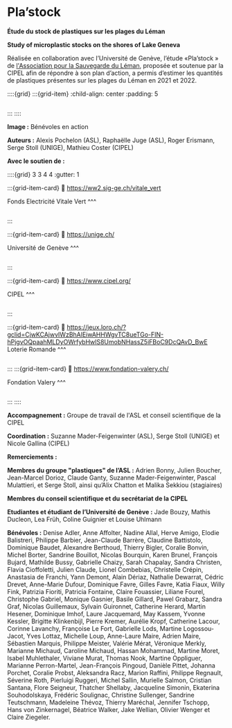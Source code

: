 # Pla’stock

__Étude du stock de plastiques sur les plages du Léman__

__Study of microplastic stocks on the shores of Lake Geneva__

Réalisée en collaboration avec l’Université de Genève, l’étude «Pla’stock » de [l'Association pour la Sauvegarde du Léman](https://asleman.org/), proposée et soutenue par la CIPEL afin de répondre à son plan d’action, a permis d’estimer les quantités de plastiques présentes sur les plages du Léman en 2021 et 2022.

::::{grid}
:::{grid-item}
:child-align: center
:padding: 5

```{image} resources/images/coverimage.png
```
:::
::::


__Image :__ Bénévoles en action

__Auteurs :__ Alexis Pochelon (ASL), Raphaëlle Juge (ASL), Roger Erismann, Serge Stoll (UNIGE), Mathieu Coster (CIPEL)

__Avec le soutien de :__

::::{grid} 3 3 4 4
:gutter: 1

:::{grid-item-card}
:link: https://ww2.sig-ge.ch/vitale_vert

Fonds Electricité Vitale Vert
^^^
```{image} resources/images/logos/fondvital.png
```
:::

:::{grid-item-card}
:link: https://unige.ch/

Université de Genève
^^^
```{image} resources/images/logos/logo-unige@2x.png
```
:::

:::{grid-item-card}
:link: https://www.cipel.org/

CIPEL
^^^
```{image} resources/images/logos/logo-cipel.png
```
:::

:::{grid-item-card}
:link: https://jeux.loro.ch/?gclid=CjwKCAjwvIWzBhAlEiwAHHWgvTC8ueTGo-FIN-hPjgvOQpaahMLDyOWrfybHwlS8UmobNHassZ5iFBoC9DcQAvD_BwE
Loterie Romande
^^^
```{image} resources/images/logos/loterie_romande.png
```
 
:::
:::{grid-item-card}
:link: https://www.fondation-valery.ch/

Fondation Valery
^^^
```{image} resources/images/logos/Fondation_valery_logo-02.png
```

:::
::::

__Accompagnement :__
Groupe de travail de l'ASL et conseil scientifique de la CIPEL

__Coordination :__
Suzanne Mader-Feigenwinter (ASL), Serge Stoll (UNIGE) et Nicole Gallina (CIPEL)

__Remerciements :__

__Membres du groupe "plastiques" de l’ASL :__ Adrien Bonny, Julien Boucher, Jean-Marcel Dorioz, Claude Ganty, Suzanne Mader-Feigenwinter, Pascal Mulattieri, et Serge Stoll, ainsi qu’Alix Chatton et Malika Sekkiou (stagiaires)

__Membres du conseil scientifique et du secrétariat de la CIPEL__

__Etudiantes et étudiant de l’Université de Genève :__ Jade Bouzy, Mathis Ducleon, Lea Früh, Coline Guignier et Louise Uhlmann

__Bénévoles :__  Denise Adler, Anne Affolter, Nadine Allal, Herve Amigo, Elodie Balistreri, Philippe Barbier, Jean-Claude Barrère, Claudine Battistolo, Dominique Baudet, Alexandre Berthoud, Thierry Bigler, Coralie Bonvin, Michel Borter, Sandrine Bouillot, Nicolas Bourquin, Karen Brunel, François Bujard, Mathilde Bussy, Gabrielle Chaizy, Sarah Chapalay, Sandra Christen, Flavia Cioffoletti, Julien Claude, Lionel Combebias, Christelle Crépin, Anastasia de Franchi, Yann Demont, Alain Dériaz, Nathalie Dewarrat, Cédric Drevet, Anne-Marie Dufour, Dominique Favre, Gilles Favre, Katia Fiaux, Willy Fink, Patrizia Fioriti, Patricia Fontaine, Claire Fouassier, Liliane Fourel, Christophe Gabriel, Monique Gasnier, Basile Gillard, Pawel Grabarz, Sandra Graf, Nicolas Guillemaux, Sylvain Guironnet, Catherine Herard, Martin Hesener, Dominique Imhof, Laure Jacquemard, May Kassem, Yvonne Kessler, Brigitte Klinkenbijl, Pierre Kremer, Aurélie Kropf, Catherine Lacour, Corinne Lavanchy, Françoise Le Fort, Gabrielle Lods, Martine Logossou-Jacot, Yves Lottaz, Michelle  Loup, Anne-Laure Maire, Adrien Maire, Sébastien Marquis, Philippe Meister, Valérie Mérat, Véronique Merkly, Marianne Michaud, Caroline Michaud, Hassan Mohammad, Martine Moret, Isabel Muhlethaler, Viviane Murat, Thomas Nook, Martine Oppliguer, Marianne Perron-Martel, Jean-François Pingoud, Danièle Pittet, Johanna Porchet, Coralie Probst, Aleksandra Racz, Marion Raffini, Philippe Regnault, Séverine Roth, Pierluigi Ruggeri, Michel Sallin, Murielle Salmon, Cristian Santana, Flore Seigneur, Thatcher Shellaby, Jacqueline Simonin, Ekaterina Souhodolskaya, Frédéric Soulignac, Christine Sullenger, Sandrine Teutschmann, Madeleine Thévoz, Thierry Maréchal, Jennifer Tschopp, Hans von Zinkernagel, Béatrice Walker, Jake Wellian, Olivier Wenger et Claire Ziegeler.
